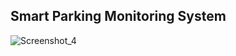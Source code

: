 ## Smart Parking Monitoring System

![Screenshot_4](https://github.com/JustintheBox/SmartParkingMonitoringSystem/assets/83481452/2e050415-2f7f-4e45-848d-1a6003187d31)

